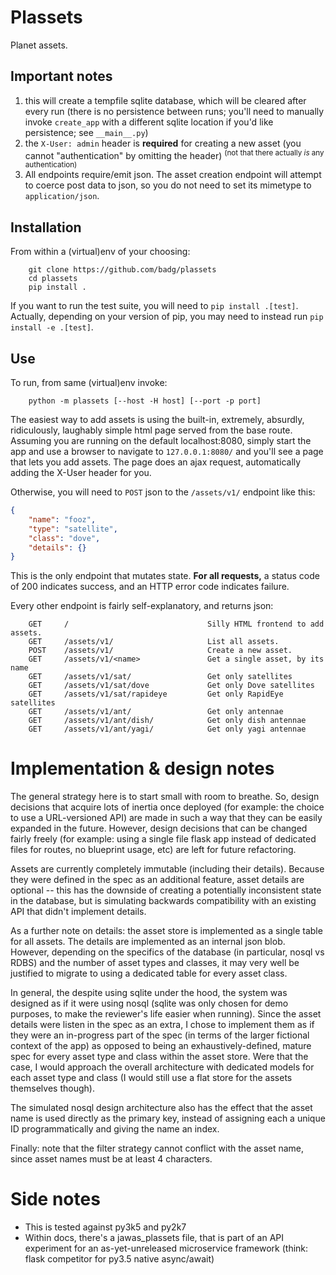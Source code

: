 # Plassets

Planet assets.

## Important notes

1. this will create a tempfile sqlite database, which will be cleared after every run (there is no persistence between runs; you'll need to manually invoke ```create_app``` with a different sqlite location if you'd like persistence; see ```__main__.py```)
2. the ```X-User: admin``` header is **required** for creating a new asset (you cannot "authentication" by omitting the header) <sup>(not that there actually *is* any authentication)</sup>
3. All endpoints require/emit json. The asset creation endpoint will attempt to coerce post data to json, so you do not need to set its mimetype to ```application/json```.

## Installation

From within a (virtual)env of your choosing:

```
    git clone https://github.com/badg/plassets
    cd plassets
    pip install .
```

If you want to run the test suite, you will need to ```pip install .[test]```.
Actually, depending on your version of pip, you may need to instead run
```pip install -e .[test]```.

## Use

To run, from same (virtual)env invoke:

```
    python -m plassets [--host -H host] [--port -p port]
```

The easiest way to add assets is using the built-in, extremely, absurdly,
ridiculously, laughably simple html page served from the base route. Assuming
you are running on the default localhost:8080, simply start the app and use
a browser to navigate to ```127.0.0.1:8080/``` and you'll see a page that lets
you add assets. The page does an ajax request, automatically adding the X-User
header for you.

Otherwise, you will need to ```POST``` json to the ```/assets/v1/``` endpoint
like this:

```json
{
    "name": "fooz",
    "type": "satellite",
    "class": "dove",
    "details": {}
}
```

This is the only endpoint that mutates state. **For all requests,** a status
code of 200 indicates success, and an HTTP error code indicates failure.

Every other endpoint is fairly self-explanatory, and returns json:

```
    GET     /                               Silly HTML frontend to add assets.
    GET     /assets/v1/                     List all assets.
    POST    /assets/v1/                     Create a new asset.
    GET     /assets/v1/<name>               Get a single asset, by its name
    GET     /assets/v1/sat/                 Get only satellites
    GET     /assets/v1/sat/dove             Get only Dove satellites
    GET     /assets/v1/sat/rapideye         Get only RapidEye satellites
    GET     /assets/v1/ant/                 Get only antennae
    GET     /assets/v1/ant/dish/            Get only dish antennae
    GET     /assets/v1/ant/yagi/            Get only yagi antennae
```

# Implementation & design notes

The general strategy here is to start small with room to breathe. So, design
decisions that acquire lots of inertia once deployed (for example: the choice
to use a URL-versioned API) are made in such a way that they can be easily
expanded in the future. However, design decisions that can be changed fairly
freely (for example: using a single file flask app instead of dedicated files
for routes, no blueprint usage, etc) are left for future refactoring.

Assets are currently completely immutable (including their details). Because
they were defined in the spec as an additional feature, asset details are
optional -- this has the downside of creating a potentially inconsistent state
in the database, but is simulating backwards compatibility with an existing API
that didn't implement details.

As a further note on details: the asset store is implemented as a single table
for all assets. The details are implemented as an internal json blob. However,
depending on the specifics of the database (in particular, nosql vs RDBS) and
the number of asset types and classes, it may very well be justified to
migrate to using a dedicated table for every asset class.

In general, the despite using sqlite under the hood, the system was designed as
if it were using nosql (sqlite was only chosen for demo purposes, to make the
reviewer's life easier when running). Since the asset details were listen in
the spec as an extra, I chose to implement them as if they were an in-progress
part of the spec (in terms of the larger fictional context of the app) as
opposed to being an exhaustively-defined, mature spec for every asset type and
class within the asset store. Were that the case, I would approach the overall
architecture with dedicated models for each asset type and class (I would still
use a flat store for the assets themselves though).

The simulated nosql design architecture also has the effect that the asset name
is used directly as the primary key, instead of assigning each a unique ID
programmatically and giving the name an index.

Finally: note that the filter strategy cannot conflict with the asset name,
since asset names must be at least 4 characters.

# Side notes

+ This is tested against py3k5 and py2k7
+ Within docs, there's a jawas_plassets file, that is part of an API experiment for an as-yet-unreleased microservice framework (think: flask competitor for py3.5 native async/await)
